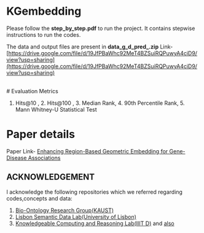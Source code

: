 # KGembedding

Please follow the **step_by_step.pdf** to run the project.
It contains stepwise instructions to run the codes.

The data and output files are present in **data_g_d_pred_.zip**
Link- [https://drive.google.com/file/d/19JfPBaWhc92MeT4BZSuiRQPuwyA4ciD9/view?usp=sharing](https://drive.google.com/file/d/19JfPBaWhc92MeT4BZSuiRQPuwyA4ciD9/view?usp=sharing)

</br>
# Evaluation Metrics

1. Hits@10 , 2. Hits@100 , 3. Median Rank, 4. 90th Percentile Rank, 5. Mann Whitney-U Statistical Test

# Paper details

Paper Link-  [Enhancing Region-Based Geometric Embedding for Gene-Disease Associations](https://dl.acm.org/doi/10.1145/3632410.3632489)

## ACKNOWLEDGEMENT
I acknowledge the following repositories which we referred regarding codes,concepts and data:
1. [Bio-Ontology Research Group(KAUST)](https://github.com/bio-ontology-research-group/el-embeddings)
2. [Lisbon Semantic Data Lab(University of Lisbon)](https://github.com/liseda-lab/KGE_Predictions_GD)
3. [Knowledgeable Computing and Reasoning Lab(IIIT D)](https://github.com/kracr/el-embeddings) and [also](https://github.com/kracr/EmELpp) 


